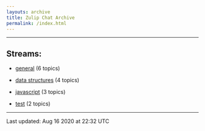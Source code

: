 ```yaml
---
layouts: archive
title: Zulip Chat Archive
permalink: /index.html
---
```


---

## Streams:

* [general](stream/213222-general/index.html) (6 topics)

* [data structures](stream/217915-data-structures/index.html) (4 topics)

* [javascript](stream/217809-javascript/index.html) (3 topics)

* [test](stream/253152-test/index.html) (2 topics)

<hr><p>Last updated: Aug 16 2020 at 22:32 UTC</p>